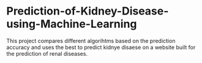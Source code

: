 # Prediction-of-Kidney-Disease-using-Machine-Learning
This project compares different algorihtms based on the prediction accuracy and uses the best to predict kidnye disaese on a website built for the prediction of renal diseases. 
